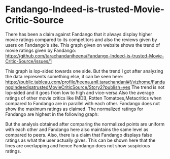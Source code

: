 # Fandango-Indeed-is-trusted-Movie-Critic-Source
There has been a claim against Fandango that it always display higher movie ratings compared to its competitors and also the reviews given by users on Fandango's site. 
This graph given on website shows the trend of movie ratings given by Fandango:
https://github.com/tarachandaniheena/Fandango-Indeed-is-trusted-Movie-Critic-Source/issues/1

This graph is lop-sided towards one side. But the trend I got after analyzing the data represents something else, it can be seen here:
https://public.tableau.com/profile/heena.anil.tarachandani#!/vizhome/FandangoIndeedisatrustedMovieCriticSource/Story2?publish=yes
The trend is not lop-sided and it goes from low to high and vice-versa.Also the average ratings of other movie critics like IMDB, Rotten Tomatoes,Metacritics when compared to Fandango are in parallel with each other. Fandango does not show the maximum ratings as claimed.
The normalized ratings for Fandango are highest in the following graph:


But the analysis obtained after comparing the normalized points are uniform with each other and Fandango here also maintains the same level as compared to peers. Also, there is a claim that Fandango displays false ratings as what the user actually gives. This can be shown here that the lines are overlapping and hence Fandango does not show suspicious ratings.
